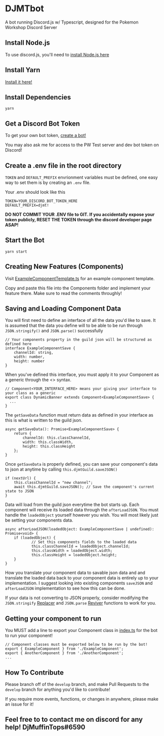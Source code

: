 # DJMTbot
A bot running Discord.js w/ Typescript, designed for the Pokemon Workshop Discord Server

## Install Node.js
To use discord.js, you'll need to [install Node.js here](https://nodejs.org)

## Install Yarn
[Install it here!](https://classic.yarnpkg.com/en/docs/install)

## Install Dependencies
```
yarn 
```

## Get a Discord Bot Token 
To get your own bot token, [create a bot!](https://discordjs.guide/preparations/setting-up-a-bot-application.html#setting-up-a-bot-application)

You may also ask me for access to the PW Test server and dev bot token on Discord!

## Create a .env file in the root directory
```TOKEN``` and ```DEFAULT_PREFIX``` envrionment variables must be defined, one easy way to set them is by creating an `.env` file.

Your .env should look like this
```
TOKEN=YOUR_DISCORD_BOT_TOKEN_HERE
DEFAULT_PREFIX=djmt!
```
**DO NOT COMMIT YOUR .ENV file to GIT. 
If you accidentally expose your token publicly, RESET THE TOKEN through the discord developer page ASAP!**

## Start the Bot
```
yarn start
```

## Creating New Features (Components)
Visit [ExampleComponentTemplate.ts](https://github.com/DjMuffinTops/DJMTbot/blob/develop/src/ExampleComponentTemplate.ts) for an example component template. 

Copy and paste this file into the Components folder and implement your feature there. Make sure to read the comments throughly!

## Saving and Loading Component Data
You will first need to define an interface of all the data you'd like to save. It is assumed that the data you define will to be able to be run through `JSON.stringify()` and `JSON.parse()` successfully
```
// Your components property in the guild json will be structured as defined here
interface ExampleComponentSave {
    channelId: string,
    width: number,
    height: number
}
```
When you've defined this interface, you must apply it to your Component as a generic through the <> syntax.
```
// Component<YOUR_INTERFACE_HERE> means your giving your interface to your class as a generic
export class DynamicBanner extends Component<ExampleComponentSave> {
  ...
}
```

The `getSaveData` function must return data as defined in your interface as this is what is written to the guild json. 
```
async getSaveData(): Promise<ExampleComponentSave> {
    return {
        channelId: this.classChannelId,
        width: this.classWidth,
        height: this.classHeight
    };
}
```
Once `getSaveData` is properly defined, you can save your component's data to json at anytime by calling `this.djmtGuild.saveJSON()`
```
if (nextUrl) {
    this.classChannelId = "new channel";
    await this.djmtGuild.saveJSON(); // Save the component's current state to JSON
}
```

Data will load from the guild json everytime the bot starts up. Each component will receive its loaded data through the `afterLoadJSON`. You must handle the `loadedObject` yourself however you wish. You will most likely just be setting your components data. 

```
async afterLoadJSON(loadedObject: ExampleComponentSave | undefined): Promise<void> {
    if (loadedObject) {
            // Set this components fields to the loaded data
            this.classChannelId = loadedObject.channelId;
            this.classWidth = loadedObject.width;
            this.classHeight = loadedObject.height;
    }
}
```

How you translate your component data to savable json data and and translate the loaded data back to your component data is entirely up to your implementation. I suggest looking into existing components `saveJSON` and `afterLoadJSON` implementation to see how this can be done.

If your data is not converting to JSON properly, consider modifying the `JSON.stringify` [Replacer](https://github.com/DjMuffinTops/DJMTbot/blob/develop/src/HelperFunctions.ts#L45) and `JSON.parse` [Reviver](https://github.com/DjMuffinTops/DJMTbot/blob/develop/src/HelperFunctions.ts#L56) functions to work for you.

## Getting your component to run

You MUST add a line to export your Component class in [index.ts](https://github.com/DjMuffinTops/DJMTbot/blob/develop/src/Components/index.ts) for the bot to run your component!
```
// Component classes must be exported below to be run by the bot!
export { ExampleComponent } from './ExampleComponent';
export { AnotherComponent } from './AnotherComponent';
...
```

## How To Contribute
Please branch off of the `develop` branch, and make Pull Requests to the `develop` branch for anything you'd like to contribute!

If you require more events, functions, or changes in anywhere, please make an issue for it!

## Feel free to to contact me on discord for any help! DjMuffinTops#6590


